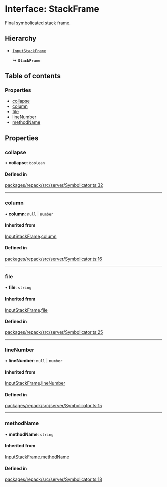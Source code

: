 # Interface: StackFrame

Final symbolicated stack frame.

## Hierarchy

- [`InputStackFrame`](InputStackFrame.md)

  ↳ **`StackFrame`**

## Table of contents

### Properties

- [collapse](StackFrame.md#collapse)
- [column](StackFrame.md#column)
- [file](StackFrame.md#file)
- [lineNumber](StackFrame.md#linenumber)
- [methodName](StackFrame.md#methodname)

## Properties

### collapse

• **collapse**: `boolean`

#### Defined in

[packages/repack/src/server/Symbolicator.ts:32](https://github.com/callstack/repack/blob/a78f6b9/packages/repack/src/server/Symbolicator.ts#L32)

___

### column

• **column**: ``null`` \| `number`

#### Inherited from

[InputStackFrame](InputStackFrame.md).[column](InputStackFrame.md#column)

#### Defined in

[packages/repack/src/server/Symbolicator.ts:16](https://github.com/callstack/repack/blob/a78f6b9/packages/repack/src/server/Symbolicator.ts#L16)

___

### file

• **file**: `string`

#### Inherited from

[InputStackFrame](InputStackFrame.md).[file](InputStackFrame.md#file)

#### Defined in

[packages/repack/src/server/Symbolicator.ts:25](https://github.com/callstack/repack/blob/a78f6b9/packages/repack/src/server/Symbolicator.ts#L25)

___

### lineNumber

• **lineNumber**: ``null`` \| `number`

#### Inherited from

[InputStackFrame](InputStackFrame.md).[lineNumber](InputStackFrame.md#linenumber)

#### Defined in

[packages/repack/src/server/Symbolicator.ts:15](https://github.com/callstack/repack/blob/a78f6b9/packages/repack/src/server/Symbolicator.ts#L15)

___

### methodName

• **methodName**: `string`

#### Inherited from

[InputStackFrame](InputStackFrame.md).[methodName](InputStackFrame.md#methodname)

#### Defined in

[packages/repack/src/server/Symbolicator.ts:18](https://github.com/callstack/repack/blob/a78f6b9/packages/repack/src/server/Symbolicator.ts#L18)
